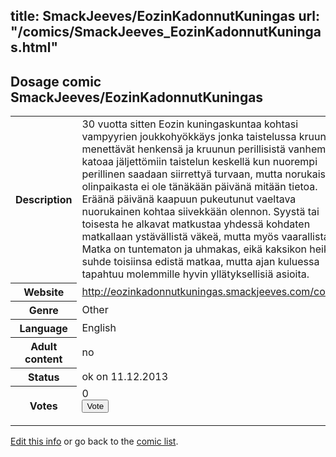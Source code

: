 title: SmackJeeves/EozinKadonnutKuningas
url: "/comics/SmackJeeves_EozinKadonnutKuningas.html"
---
Dosage comic SmackJeeves/EozinKadonnutKuningas
-----------------------------------------

<p id="msg"></p>
<script type="text/javascript">
if (window.location.search === '?edit_info_mail=sent_ok') {
  var elem = document.getElementById("msg");
  elem.innerHTML = 'Edited information sucessfully sent for review, which is usually done daily. Thanks!';
  elem.className = 'ok';
}
</script>
<table class="comicinfo">
<tr>
<th>Description</th><td>30 vuotta sitten Eozin kuningaskuntaa kohtasi vampyyrien joukkohyökkäys jonka taistelussa kruunupari menettävät henkensä ja kruunun perillisistä vanhempi katoaa jäljettömiin taistelun keskellä kun nuorempi perillinen saadaan siirrettyä turvaan, mutta norukaisen olinpaikasta ei ole tänäkään päivänä mitään tietoa. Eräänä päivänä kaapuun pukeutunut vaeltava nuorukainen kohtaa siivekkään olennon. Syystä tai toisesta he alkavat matkustaa yhdessä kohdaten matkallaan ystävällistä väkeä, mutta myös vaarallista. Matka on tuntematon ja uhmakas, eikä kaksikon heikko suhde toisiinsa edistä matkaa, mutta ajan kuluessa tapahtuu molemmille hyvin yllätyksellisiä asioita.</td>
</tr>
<tr>
<th>Website</th><td><a href="http://eozinkadonnutkuningas.smackjeeves.com/comics/">http://eozinkadonnutkuningas.smackjeeves.com/comics/</a></td>
</tr>
<tr>
<th>Genre</th><td>Other</td>
</tr>
<tr>
<th>Language</th><td>English</td>
</tr>
<tr>
<th>Adult content</th><td>no</td>
</tr>
<tr>
<th>Status</th><td>ok on 11.12.2013</td>
</tr>
<tr>
<th>Votes</th><td>0
<form action="http://gaecounter.appspot.com/count/" method="POST">
<input name="name" type="hidden" value="SmackJeeves_EozinKadonnutKuningas"/>
<input name="uid" type="hidden" id="voteuid" value=""/>
<input type="submit" value="Vote"/>
</form>
</td>
</tr>
</table>
<script type="text/javascript">
var ua = navigator.userAgent;
document.getElementById("voteuid").value = ua.replace(/[^a-zA-Z0-9\._:]/g , "_");;
</script>

[Edit this info](SmackJeeves_EozinKadonnutKuningas_edit.html) or go back to the [comic list](../comic-index.html).

